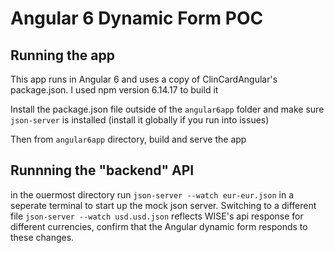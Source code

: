 # Angular 6 Dynamic Form POC

## Running the app

This app runs in Angular 6 and uses a copy of ClinCardAngular's package.json.  I used npm version 6.14.17 to build it

Install the package.json file outside of the `angular6app` folder and make sure `json-server` is installed (install it globally if you run into issues)

Then from `angular6app` directory, build and serve the app

## Runnning the "backend"  API

in the ouermost directory run `json-server --watch eur-eur.json` in a seperate terminal to start up the mock json server.  Switching to a different file `json-server --watch usd.usd.json` reflects WISE's api response for different currencies, confirm that the Angular dynamic form responds to these changes. 

